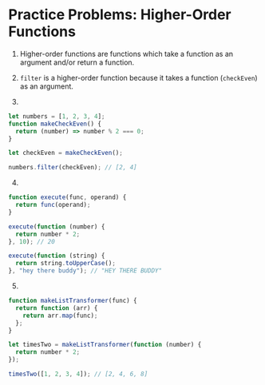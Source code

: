# Practice Problems: Higher-Order Functions

1. Higher-order functions are functions which take a function as an argument and/or return a function.

2. `filter` is a higher-order function because it takes a function (`checkEven`) as an argument.

3.

```js
let numbers = [1, 2, 3, 4];
function makeCheckEven() {
  return (number) => number % 2 === 0;
}

let checkEven = makeCheckEven();

numbers.filter(checkEven); // [2, 4]
```

4.

```js
function execute(func, operand) {
  return func(operand);
}

execute(function (number) {
  return number * 2;
}, 10); // 20

execute(function (string) {
  return string.toUpperCase();
}, "hey there buddy"); // "HEY THERE BUDDY"
```

5.

```js
function makeListTransformer(func) {
  return function (arr) {
    return arr.map(func);
  };
}

let timesTwo = makeListTransformer(function (number) {
  return number * 2;
});

timesTwo([1, 2, 3, 4]); // [2, 4, 6, 8]
```
